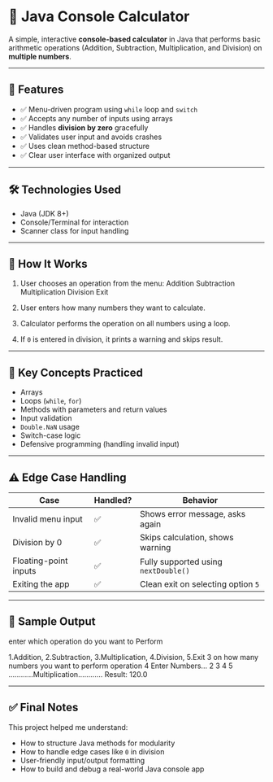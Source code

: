 # 🔢 Java Console Calculator

A simple, interactive **console-based calculator** in Java that performs basic arithmetic operations (Addition, Subtraction, Multiplication, and Division) on **multiple numbers**.

---

## 📌 Features

- ✅ Menu-driven program using `while` loop and `switch`
- ✅ Accepts any number of inputs using arrays
- ✅ Handles **division by zero** gracefully
- ✅ Validates user input and avoids crashes
- ✅ Uses clean method-based structure
- ✅ Clear user interface with organized output

---

## 🛠️ Technologies Used

- Java (JDK 8+)
- Console/Terminal for interaction
- Scanner class for input handling

---

## 🚀 How It Works

1. User chooses an operation from the menu:
    Addition
    Subtraction
    Multiplication
    Division
    Exit

2. User enters how many numbers they want to calculate.
3. Calculator performs the operation on all numbers using a loop.
4. If `0` is entered in division, it prints a warning and skips result.

---

## 🧠 Key Concepts Practiced

- Arrays
- Loops (`while`, `for`)
- Methods with parameters and return values
- Input validation
- `Double.NaN` usage
- Switch-case logic
- Defensive programming (handling invalid input)

---

## ⚠️ Edge Case Handling

| Case                        | Handled? | Behavior                               |
|-----------------------------|----------|----------------------------------------|
| Invalid menu input          | ✅        | Shows error message, asks again       |
| Division by 0               | ✅        | Skips calculation, shows warning      |
| Floating-point inputs       | ✅        | Fully supported using `nextDouble()`  |
| Exiting the app             | ✅        | Clean exit on selecting option `5`    |

---

## 📝 Sample Output

enter which operation do you want to Perform

1.Addition, 2.Subtraction, 3.Multiplication, 4.Division, 5.Exit
3
on how many numbers you want to perform operation
4
Enter Numbers...
2
3
4
5
............Multiplication............
Result: 120.0

---

## ✅ Final Notes

This project helped me understand:
- How to structure Java methods for modularity
- How to handle edge cases like `0` in division
- User-friendly input/output formatting
- How to build and debug a real-world Java console app
